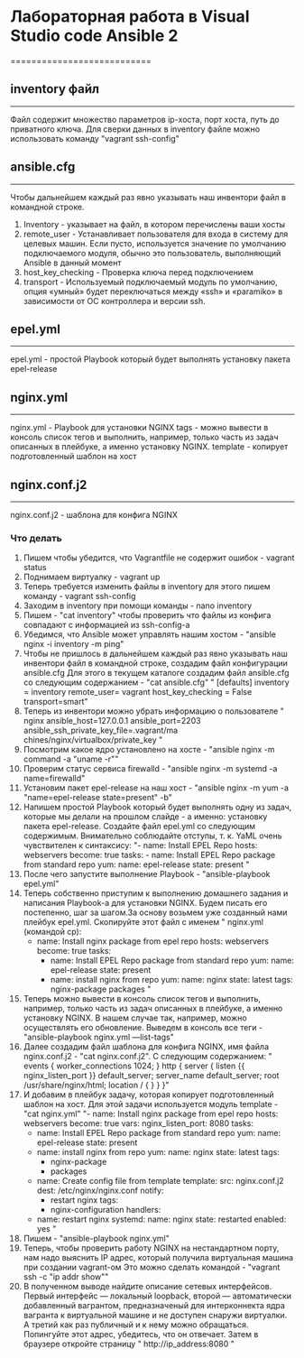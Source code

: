 # Лабораторная работа в Visual Studio code Ansible 2 #
===========================

## inventory файл ##
---------------------------
Файл содержит множество параметров ip-хоста, порт хоста, путь до приватного ключа. Для сверки данных в inventory файле  можно использовать команду "vagrant ssh-config" 

## ansible.cfg ###
-------------------
Чтобы дальнейшем каждый раз явно указывать наш инвентори файл в
командной строке. 
1.  Inventory - указывает на файл, в котором перечислены ваши хосты
2. remote_user - Устанавливает пользователя для входа в систему для целевых машин. Если пусто, используется значение по умолчанию подключаемого модуля, обычно это пользователь, выполняющий Ansible в данный момент
3. host_key_checking - Проверка ключа перед подключением 
4. transport - Используемый подключаемый модуль по умолчанию, опция «умный» будет переключаться между «ssh» и «paramiko» в зависимости от ОС контроллера и версии ssh.

## epel.yml ##
--------------
epel.yml - простой Playbook который будет выполнять  установку пакета epel-release

## nginx.yml ##
---------------
nginx.yml - Playbook для
установки NGINX
tags - можно вывести в консоль список тегов и
выполнить, например, только часть из задач описанных в плейбуке, а именно установку
NGINX.
template - копирует подготовленный шаблон на хост

## nginx.conf.j2 ##
-------------------
nginx.conf.j2 - шаблона для конфига NGINX

### Что делать ###

1. Пишем  чтобы убедится, что Vagrantfile не содержит ошибок - vagrant status
2. Поднимаем виртуалку - vagrant up
3. Теперь требуется изменить файлы в inventory для этого пишем команду - vagrant ssh-config
4. Заходим в inventory при помощи команды - nano inventory
5. Пишем - "cat inventory" чтобы проверить что файлы из конфига совпадают с информацией из ssh-config-а
6. Убедимся, что Ansible может управлять нашим хостом - "ansible nginx -i inventory -m ping"
7. Чтобы не пришлось в дальнейшем каждый раз явно указывать наш инвентори файл в
   командной строке, создадим файл конфигурации ansible.cfg
   Для этого в текущем каталоге создадим файл ansible.cfg со следующим содержанием - "cat ansible.cfg" 
"   [defaults]
    inventory = inventory
    remote_user= vagrant
    host_key_checking = False
    transport=smart"
8. Теперь из инвентори можно убрать информацию о пользователе 
   " nginx ansible_host=127.0.0.1 ansible_port=2203 ansible_ssh_private_key_file=.vagrant/ma
chines/nginx/virtualbox/private_key "
9. Посмотрим какое ядро установлено на хосте - "ansible nginx -m command -a "uname -r""
10.  Проверим статус сервиса firewalld - "ansible nginx -m systemd -a name=firewalld"
11. Установим пакет epel-release на наш хост - "ansible nginx -m yum -a "name=epel-release state=present" -b"
12. Напишем простой Playbook который будет выполнять одну из задач, которые мы делали на
    прошлом слайде - а именно: установку пакета epel-release. Создайте файл epel.yml со
    следующим содержимым. Внимательно соблюдайте отступы, т. к. YaML очень чувствителен
    к синтаксису: 
   "- name: Install EPEL Repo
    hosts: webservers
    become: true
    tasks:
        - name: Install EPEL Repo package from standard repo
        yum:
            name: epel-release
            state: present "
13. После чего запустите выполнение Playbook - "ansible-playbook epel.yml"
14. Теперь собственно приступим к выполнению домашнего задания и написания Playbook-а для
    установки NGINX. Будем писать его постепенно, шаг за шагом.За основу возьмем уже созданный нами плейбук epel.yml. Скопируйте этот файл с именем
  " nginx.yml (командой cp):
    - name: Install nginx package from epel repo
    hosts: webservers
    become: true
    tasks:
        - name: Install EPEL Repo package from standard repo
        yum:
            name: epel-release
            state: present
        - name: install nginx from repo
        yum:
            name: nginx
            state: latest
        tags:
            nginx-package
            packages "
15. Теперь можно вывести в консоль список тегов и
    выполнить, например, только часть из задач описанных в плейбуке, а именно установку
    NGINX. В нашем случае так, например, можно осуществлять его обновление.
    Выведем в консоль все теги - "ansible-playbook nginx.yml —list-tags"
16. Далее создадим файл шаблона для конфига NGINX, имя файла nginx.conf.j2 - "cat nginx.conf.j2". С следующим содержанием:
  " events {
    worker_connections 1024;
    }
    http {
    server {
    listen {{ nginx_listen_port }} default_server;
    server_name default_server;
    root /usr/share/nginx/html;
    location / {
    }
   }
  }"
17. И добавим в плейбук задачу, которая копирует подготовленный шаблон на хост. Для этой
    задачи используется модуль template - "cat nginx.yml"
 "- name: Install nginx package from epel repo
  hosts: webservers
  become: true
  vars:
    nginx_listen_port: 8080
  tasks:
    - name: Install EPEL Repo package from standard repo
      yum:
        name: epel-release
        state: present
    - name: install nginx from repo
      yum:
        name: nginx
        state: latest
      tags:
        - nginx-package
        - packages
    - name: Create config file from template
      template:
        src: nginx.conf.j2
        dest: /etc/nginx/nginx.conf
      notify:
        - restart nginx
      tags:
        - nginx-configuration
  handlers:
    - name: restart nginx
      systemd:
        name: nginx
        state: restarted
        enabled: yes "
18. Пишем  - "ansible-playbook nginx.yml"
19. Теперь, чтобы проверить работу NGINX на нестандартном порту, нам надо выяснить IP
    адрес, который получила виртуальная машина при создании vagrant-ом
    Это можно сделать командой - "vagrant ssh -c "ip addr show""
20. В полученном выводе найдите описание сетевых интерфейсов. Первый интерфейс —
    локальный loopback, второй — автоматически добавленный вагрантом, предназначеный для
    интерконнекта ядра вагранта к виртуальной машине и не доступен снаружи виртуалки. А
    третий как раз публичный и к нему можно обращаться.
    Попингуйте этот адрес, убедитесь, что он отвечает.
    Затем в браузере откройте страницу
   " http://ip_address:8080 " 
